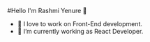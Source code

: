 #Hello I'm Rashmi Yenure 👋

- 👀 I love to work on Front-End development.
- 🌱 I’m currently working as React Developer.
